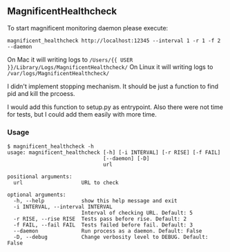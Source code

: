 ## MagnificentHealthcheck

To start magnificent monitoring daemon please execute:

```
magnificent_healthcheck http://localhost:12345 --interval 1 -r 1 -f 2 --daemon
```

On Mac it will writing logs to `/Users/{{ USER }}/Library/Logs/MagnificentHealthcheck/`
On Linux it will writing logs to `/var/logs/MagnificentHealthcheck/`

I didn't implement stopping mechanism. It should be just a function to find pid and kill the prcoess.

I would add this function to setup.py as entrypoint.
Also there were not time for tests, but I could add them easily with more time.

### Usage
```
$ magnificent_healthcheck -h
usage: magnificent_healthcheck [-h] [-i INTERVAL] [-r RISE] [-f FAIL]
                               [--daemon] [-D]
                               url

positional arguments:
  url                   URL to check

optional arguments:
  -h, --help            show this help message and exit
  -i INTERVAL, --interval INTERVAL
                        Interval of checking URL. Default: 5
  -r RISE, --rise RISE  Tests pass before rise. Default: 2
  -f FAIL, --fail FAIL  Tests failed before fail. Default: 3
  --daemon              Run process as a daemon. Default: False
  -D, --debug           Change verbosity level to DEBUG. Default: False
```
